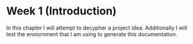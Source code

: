 # Week 1 (Introduction)

In this chapter I will attempt to decypher a project idea. Additionally I will test the enviornment that I am using to generate this documentation.
